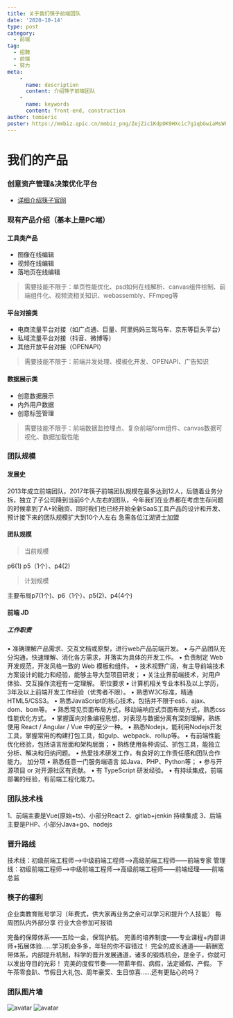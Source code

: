 ```yaml
---
title: 关于我们筷子前端团队
date: '2020-10-14'
type: post
category:
  - 前端
tag:
  - 招聘
  - 前端
  - 努力
meta:
    -
      name: description
      content: 介绍筷子前端团队
    -
      name: keywords
      content: front-end, construction
author: tomieric
poster: https://mmbiz.qpic.cn/mmbiz_png/ZejZic1KdpOK9HXcic7g1qbGwiaMsWPnczPlvwb4qdcd2WwoX1h1qibTibS9kfajfjonPq6L3WYwEIGfzqSdhmlXMEg/640?wx_fmt=png&tp=webp&wxfrom=5&wx_lazy=1&wx_co=1
---
```


# 我们的产品

### 创意资产管理&决策优化平台

* [详细介绍筷子官网](https://superme.kuaizi.co/zh/pc/)

### 现有产品介绍（基本上是PC端）

#### 工具类产品

* 图像在线编辑
* 视频在线编辑
* 落地页在线编辑

> 需要技能不限于：单页性能优化、psd如何在线解析、canvas组件绘制、前端组件化、视频流相关知识、webassembly、FFmpeg等

#### 平台对接类
* 电商流量平台对接（如广点通、巨量、阿里妈妈三驾马车、京东等巨头平台）
* 私域流量平台对接（抖音、微博等）
* 其他开放平台对接（OPENAPI）

> 需要技能不限于：前端并发处理、模板化开发、OPENAPI、广告知识

#### 数据展示类
* 创意数据展示
* 内外用户数据
* 创意标签管理

> 需要技能不限于：前端数据监控埋点、复杂前端form组件、canvas数据可视化、数据加载性能


### 团队规模
#### 发展史
2013年成立前端团队，2017年筷子前端团队规模在最多达到12人，后随着业务分拆，独立了子公司降到当前6个人左右的团队，今年我们在业界都在考虑生存问题的时候拿到了A+轮融资、同时我们也已经开始全新SaaS工具产品的设计和开发、预计接下来的团队规模扩大到10个人左右 急需各位江湖贤士加盟

#### 团队规模
> 当前规模

p6(1) p5（1个）、p4(2)

> 计划规模

主要布局p7(1个)、p6（1个）、p5(2)、p4(4个)

#### 前端 JD
##### 工作职责
• 准确理解产品需求、交互文档或原型，进行web产品前端开发。
• 与产品团队充分沟通，快速理解、消化各方需求，并落实为具体的开发工作。
• 负责制定 Web 开发规范，开发风格一致的 Web 模板和组件。 
• 技术视野广阔，有主导前端技术方案设计的能力和经验，能够主导大型项目研发； 
• 关注业界前端技术，对用户体验、交互操作流程有一定理解。
职位要求
• 计算机相关专业本科及以上学历， 3年及以上前端开发工作经验（优秀者不限）。 
• 熟悉W3C标准，精通HTML5/CSS3。 
• 熟悉JavaScript的核心技术，包括并不限于es6、ajax、dom、bom等。 
• 熟悉常见页面布局方式，移动端响应式页面布局方式，熟悉css性能优化方式。 
• 掌握面向对象编程思想，对表现与数据分离有深刻理解，熟练使用 React / Angular / Vue 中的至少一种。 
• 熟悉Nodejs，能利用Nodejs开发工具，掌握常用的构建打包工具，如gulp、webpack、rollup等。 
• 有前端性能优化经验，包括语言层面和架构层面； 
• 熟练使用各种调试、抓包工具，能独立分析、解决和归纳问题。 
• 热爱技术研发工作，有良好的工作责任感和团队合作能力。
加分项
• 熟悉任意一门服务端语言 如Java、PHP、Python等； 
• 参与开源项目 or 对开源社区有贡献。 
• 有 TypeScript 研发经验。 
• 有持续集成，前端部署的经验，有前端工程化能力。

### 团队技术栈
1、前端主要是Vue(原始+ts)、小部分React
2、gitlab+jenkin 持续集成
3、后端主要是PHP、小部分Java+go、nodejs


### 晋升路线
技术线：初级前端工程师-->中级前端工程师-->高级前端工程师——前端专家
管理线：初级前端工程师-->中级前端工程师-->高级前端工程师——前端经理——前端总监

### 筷子的福利
企业类教育账号学习（年费式，供大家再业务之余可以学习和提升个人技能）
每周团队内外部分享
行业大会参加可报销

完备的保障体系——五险一金，保驾护航。
完善的培养制度——专业课程+内部讲师+拓展体验……学习机会多多，年轻的你不容错过！
完全的成长通道——薪酬宽带体系，内部提升机制，科学的晋升发展通道，诸多的锻炼机会，是金子，你就可以发出夺目的光彩！
完美的度假节奏——带薪年假、病假，法定婚假、产假。
下午茶零食趴、节假日大礼包、周年豪奖、生日惊喜……还有更贴心的吗？

### 团队图片墙
![avatar](/blog/images/tj-1.jpg)
![avatar](/blog/images/tj-2.jpg)
